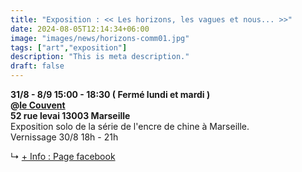 ```yaml
---
title: "Exposition : << Les horizons, les vagues et nous... >>"
date: 2024-08-05T12:14:34+06:00
image: "images/news/horizons-comm01.jpg"
tags: ["art","exposition"]
description: "This is meta description."
draft: false
---
```


**31/8 - 8/9 15:00 - 18:30 ( Fermé lundi et mardi )**  
**@[le Couvent](https://le-couvent.org)  
52 rue levai 13003 Marseille**  
Exposition solo de la série de l'encre de chine à Marseille.  
Vernissage 30/8 18h - 21h

↳ [+ Info : Page facebook](https://fb.me/e/2c1bMyNc9)  
<!--more-->